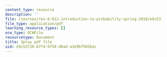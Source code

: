 ```yaml
---
content_type: resource
description: ''
file: /courses/res-6-012-introduction-to-probability-spring-2018/e9c53726b7f46f58d8ada3e9bf502bac_N61FzRr2so0.pdf
file_type: application/pdf
learning_resource_types: []
ocw_type: OCWFile
resourcetype: Document
title: 3play pdf file
uid: e9c53726-b7f4-6f58-d8ad-a3e9bf502bac
---
```

